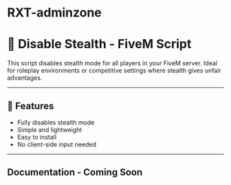 # RXT-adminzone

# 🚫 Disable Stealth - FiveM Script

This script disables stealth mode for all players in your FiveM server. Ideal for roleplay environments or competitive settings where stealth gives unfair advantages.

---

## 📂 Features

- Fully disables stealth mode
- Simple and lightweight
- Easy to install
- No client-side input needed

---

## Documentation - Coming Soon
